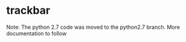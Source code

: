 # trackbar
Note: The python 2.7 code was moved to the python2.7 branch.
More documentation to follow
